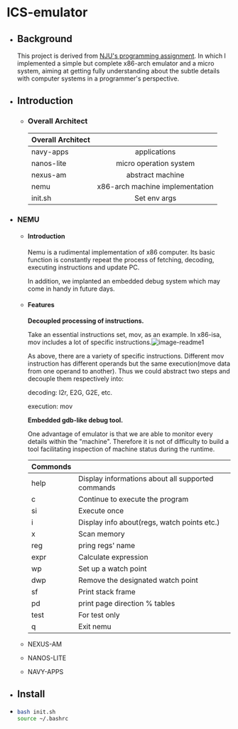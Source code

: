 # ICS-emulator

- ## Background

  This project is derived from <u>NJU's programming assignment</u>. In which I implemented a simple but complete x86-arch emulator and a micro system,  aiming at getting fully understanding about the subtle details with computer systems in a programmer's perspective.

- ## Introduction

  - ### Overall Architect

    | Overall Architect |                                 |
    | ----------------- | :-----------------------------: |
    | navy-apps         |          applications           |
    | nanos-lite        |     micro operation system      |
    | nexus-am          |        abstract machine         |
    | nemu              | x86-arch machine implementation |
    | init.sh           |          Set env args           |

- ### NEMU

  - #### Introduction

    Nemu is a rudimental implementation of x86 computer. Its basic function is constantly repeat the process of fetching, decoding, executing instructions and update PC.

    In addition, we implanted an embedded debug system which may come in handy in future days.

  - #### Features

    **Decoupled processing of instructions.**

     Take an essential instructions set, mov, as an example. In x86-isa, mov includes a lot of specific instructions.![image-readme1](http://github.com/huxy11/your-repository/raw/master/readmerc/readme1.png)

    As above, there are a variety of specific instructions. Different mov instruction has different operands but the same execution(move data from one operand to another). Thus we could abstract two steps and decouple them respectively into:

    decoding: I2r, E2G, G2E, etc.

    execution: mov

    **Embedded gdb-like debug tool.**

    One advantage of emulator is that we are able to monitor every details within the "machine". Therefore it is not of difficulty to build a tool facilitating inspection of machine status during the runtime.
    
    | Commonds |                                                   |
    | -------- | ------------------------------------------------- |
    | help     | Display informations about all supported commands |
    | c        | Continue to execute the program                   |
    | si       | Execute once                                      |
    | i        | Display info about(regs, watch points etc.)       |
    | x        | Scan memory                                       |
    | reg      | pring regs' name                                  |
    | expr     | Calculate expression                              |
    | wp       | Set up a watch point                              |
    | dwp      | Remove the designated watch point                 |
    | sf       | Print stack frame                                 |
    | pd       | print page direction % tables                     |
    | test     | For test only                                     |
    | q        | Exit nemu                                         |

  

  - NEXUS-AM
  - NANOS-LITE
  - NAVY-APPS

- ## Install

- ```bash
  bash init.sh
  source ~/.bashrc
  ```

  
